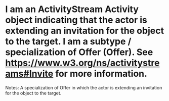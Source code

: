 I am an ActivityStream Activity object indicating that the actor is extending an invitation for the object to the target. I am a subtype / specialization of Offer (Offer). See https://www.w3.org/ns/activitystreams#Invite for more information.
==========
 Notes: 
              A specialization of Offer in which the
              actor is extending an invitation for the
              object to the target.
             
